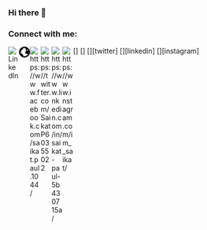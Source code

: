 ### Hi there 👋

### Connect with me:

<a href="https://www.facebook.com/saikat.paul.1044/"><img align="left" alt="LinkedIn" src="https://cdn.jsdelivr.net/npm/simple-icons@4.24.0/icons/facebook.svg" width="22px" /></a>
[<img align="left" alt="https://adoring-lovelace-18d31a.netlify.app/" width="22px" src="https://raw.githubusercontent.com/iconic/open-iconic/master/svg/globe.svg" />]
[<img align="left" alt="https://www.facebook.com/saikat.paul.1044/" width="22px" src="https://cdn.jsdelivr.net/npm/simple-icons@4.24.0/icons/facebook.svg" />]
[<img align="left" alt="https://twitter.com/SaikatP60355022" width="22px" src="https://cdn.jsdelivr.net/npm/simple-icons@v3/icons/twitter.svg" />][twitter]
[<img align="left" alt="https://www.linkedin.com/in/saikat-paul-5b430715a/" width="22px" src="https://cdn.jsdelivr.net/npm/simple-icons@v3/icons/linkedin.svg" />][linkedin]
[<img align="left" alt="https://www.instagram.com/im__saikat/" width="22px" src="https://cdn.jsdelivr.net/npm/simple-icons@v3/icons/instagram.svg" />][instagram]

